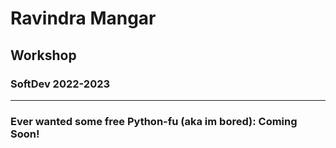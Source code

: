 #  Ravindra Mangar
## Workshop
### SoftDev 2022-2023
---
### Ever wanted some free Python-fu (aka im bored): Coming Soon!
<br>
